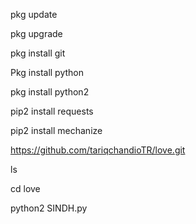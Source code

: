pkg update

pkg upgrade

pkg install git

Pkg install python

pkg install python2

pip2 install requests

pip2 install mechanize

https://github.com/tariqchandioTR/love.git

ls

cd love

python2 SINDH.py 
